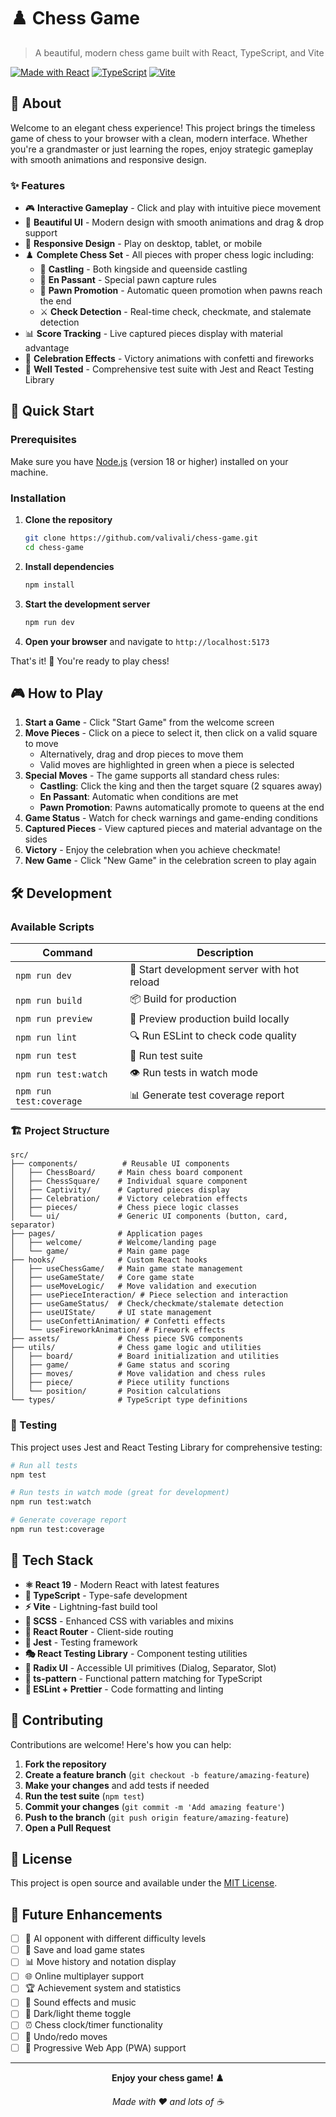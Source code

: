 # ♟️ Chess Game

> A beautiful, modern chess game built with React, TypeScript, and Vite

[![Made with React](https://img.shields.io/badge/Made%20with-React-61DAFB?style=flat-square&logo=react)](https://reactjs.org/)
[![TypeScript](https://img.shields.io/badge/TypeScript-007ACC?style=flat-square&logo=typescript&logoColor=white)](https://www.typescriptlang.org/)
[![Vite](https://img.shields.io/badge/Vite-646CFF?style=flat-square&logo=vite&logoColor=white)](https://vitejs.dev/)

## 🎯 About

Welcome to an elegant chess experience! This project brings the timeless game of chess to your browser with a clean, modern interface. Whether you're a grandmaster or just learning the ropes, enjoy strategic gameplay with smooth animations and responsive design.

### ✨ Features

- 🎮 **Interactive Gameplay** - Click and play with intuitive piece movement
- 🎨 **Beautiful UI** - Modern design with smooth animations and drag & drop support
- 📱 **Responsive Design** - Play on desktop, tablet, or mobile
- ♟️ **Complete Chess Set** - All pieces with proper chess logic including:
  - 🏰 **Castling** - Both kingside and queenside castling
  - 👻 **En Passant** - Special pawn capture rules
  - 👑 **Pawn Promotion** - Automatic queen promotion when pawns reach the end
  - ⚔️ **Check Detection** - Real-time check, checkmate, and stalemate detection
- 📊 **Score Tracking** - Live captured pieces display with material advantage
- 🎉 **Celebration Effects** - Victory animations with confetti and fireworks
- 🧪 **Well Tested** - Comprehensive test suite with Jest and React Testing Library

## 🚀 Quick Start

### Prerequisites

Make sure you have [Node.js](https://nodejs.org/) (version 18 or higher) installed on your machine.

### Installation

1. **Clone the repository**

   ```bash
   git clone https://github.com/valivali/chess-game.git
   cd chess-game
   ```

2. **Install dependencies**

   ```bash
   npm install
   ```

3. **Start the development server**

   ```bash
   npm run dev
   ```

4. **Open your browser** and navigate to `http://localhost:5173`

That's it! 🎉 You're ready to play chess!

## 🎮 How to Play

1. **Start a Game** - Click "Start Game" from the welcome screen
2. **Move Pieces** - Click on a piece to select it, then click on a valid square to move
   - Alternatively, drag and drop pieces to move them
   - Valid moves are highlighted in green when a piece is selected
3. **Special Moves** - The game supports all standard chess rules:
   - **Castling**: Click the king and then the target square (2 squares away)
   - **En Passant**: Automatic when conditions are met
   - **Pawn Promotion**: Pawns automatically promote to queens at the end
4. **Game Status** - Watch for check warnings and game-ending conditions
5. **Captured Pieces** - View captured pieces and material advantage on the sides
6. **Victory** - Enjoy the celebration when you achieve checkmate!
7. **New Game** - Click "New Game" in the celebration screen to play again

## 🛠️ Development

### Available Scripts

| Command                 | Description                                 |
| ----------------------- | ------------------------------------------- |
| `npm run dev`           | 🚀 Start development server with hot reload |
| `npm run build`         | 📦 Build for production                     |
| `npm run preview`       | 👀 Preview production build locally         |
| `npm run lint`          | 🔍 Run ESLint to check code quality         |
| `npm run test`          | 🧪 Run test suite                           |
| `npm run test:watch`    | 👁️ Run tests in watch mode                  |
| `npm run test:coverage` | 📊 Generate test coverage report            |

### 🏗️ Project Structure

```
src/
├── components/          # Reusable UI components
│   ├── ChessBoard/     # Main chess board component
│   ├── ChessSquare/    # Individual square component
│   ├── Captivity/      # Captured pieces display
│   ├── Celebration/    # Victory celebration effects
│   ├── pieces/         # Chess piece logic classes
│   └── ui/             # Generic UI components (button, card, separator)
├── pages/              # Application pages
│   ├── welcome/        # Welcome/landing page
│   └── game/           # Main game page
├── hooks/              # Custom React hooks
│   ├── useChessGame/   # Main game state management
│   ├── useGameState/   # Core game state
│   ├── useMoveLogic/   # Move validation and execution
│   ├── usePieceInteraction/ # Piece selection and interaction
│   ├── useGameStatus/  # Check/checkmate/stalemate detection
│   ├── useUIState/     # UI state management
│   ├── useConfettiAnimation/ # Confetti effects
│   └── useFireworkAnimation/ # Firework effects
├── assets/             # Chess piece SVG components
├── utils/              # Chess game logic and utilities
│   ├── board/          # Board initialization and utilities
│   ├── game/           # Game status and scoring
│   ├── moves/          # Move validation and chess rules
│   ├── piece/          # Piece utility functions
│   └── position/       # Position calculations
└── types/              # TypeScript type definitions
```

### 🧪 Testing

This project uses Jest and React Testing Library for comprehensive testing:

```bash
# Run all tests
npm test

# Run tests in watch mode (great for development)
npm run test:watch

# Generate coverage report
npm run test:coverage
```

## 🎨 Tech Stack

- **⚛️ React 19** - Modern React with latest features
- **📘 TypeScript** - Type-safe development
- **⚡ Vite** - Lightning-fast build tool
- **🎨 SCSS** - Enhanced CSS with variables and mixins
- **🧭 React Router** - Client-side routing
- **🧪 Jest** - Testing framework
- **🎭 React Testing Library** - Component testing utilities
- **🎯 Radix UI** - Accessible UI primitives (Dialog, Separator, Slot)
- **🔄 ts-pattern** - Functional pattern matching for TypeScript
- **🎨 ESLint + Prettier** - Code formatting and linting

## 🤝 Contributing

Contributions are welcome! Here's how you can help:

1. **Fork the repository**
2. **Create a feature branch** (`git checkout -b feature/amazing-feature`)
3. **Make your changes** and add tests if needed
4. **Run the test suite** (`npm test`)
5. **Commit your changes** (`git commit -m 'Add amazing feature'`)
6. **Push to the branch** (`git push origin feature/amazing-feature`)
7. **Open a Pull Request**

## 📝 License

This project is open source and available under the [MIT License](LICENSE).

## 🎯 Future Enhancements

- [ ] 🤖 AI opponent with different difficulty levels
- [ ] 💾 Save and load game states
- [ ] 📊 Move history and notation display
- [ ] 🌐 Online multiplayer support
- [ ] 🏆 Achievement system and statistics
- [ ] 🎵 Sound effects and music
- [ ] 🌙 Dark/light theme toggle
- [ ] ⏰ Chess clock/timer functionality
- [ ] 🔄 Undo/redo moves
- [ ] 📱 Progressive Web App (PWA) support

---

<div align="center">

**Enjoy your chess game! ♟️**

_Made with ❤️ and lots of ☕_

</div>
